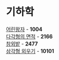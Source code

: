 # 기하학
[어린왕자](https://github.com/wayandway/algorithms-cpp/blob/master/BOJ/Geometry/1004.cpp) - **1004** <br>
[다각형의 면적](https://github.com/wayandway/algorithms-cpp/blob/master/BOJ/Geometry/2166.cpp) - **2166** <br>
[참외밭](https://github.com/wayandway/algorithms-cpp/blob/master/BOJ/Geometry/2477.cpp) - **2477** <br>
[삼각형 외우기](https://github.com/wayandway/algorithms-cpp/blob/master/BOJ/Geometry/10101.cpp) - **10101** <br>
